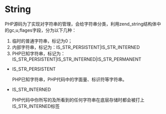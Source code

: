 # String

PHP源码为了实现对字符串的管理，会给字符串分类，利用zend_string结构体中的gc,u,flages字段，分为以下几种：

1. 临时的普通字符串，标记为0；
2. 内部字符串，标记为：IS_STR_PERSISTENT|IS_STR_INTERNED
3. PHP已知字符串，标记为：IS_STR_PERSISTENT|IS_STR_INTERNED|IS_STR_PERMANENT

- IS_STR_PERSISTENT

  PHP已知字符串，PHP代码中的字面量、标识符等字符串。

- IS_STR_INTERNED

  PHP代码中你所写的及所看到的任何字符串在底层存储时都会被打上IS_STR_INTERNED标签
